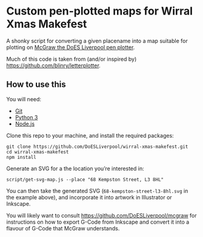 # Custom pen-plotted maps for Wirral Xmas Makefest

A shonky script for converting a given placename into a map suitable for plotting on [McGraw the DoES Liverpool pen plotter](https://github.com/DoESLiverpool/mcgraw).

Much of this code is taken from (and/or inspired by) https://github.com/blinry/letterplotter.

## How to use this

You will need:

- [Git](https://git-scm.com/)
- [Python 3](https://www.python.org)
- [Node.js](https://nodejs.org/en)

Clone this repo to your machine, and install the required packages:

    git clone https://github.com/DoESLiverpool/wirral-xmas-makefest.git
    cd wirral-xmas-makefest
    npm install

Generate an SVG for a the location you’re interested in:

    script/get-svg-map.js --place "68 Kempston Street, L3 8HL"

You can then take the generated SVG (`68-kempston-street-l3-8hl.svg` in the example above), and incorporate it into artwork in Illustrator or Inkscape.

You will likely want to consult https://github.com/DoESLiverpool/mcgraw for instructions on how to export G-Code from Inkscape and convert it into a flavour of G-Code that McGraw understands.
